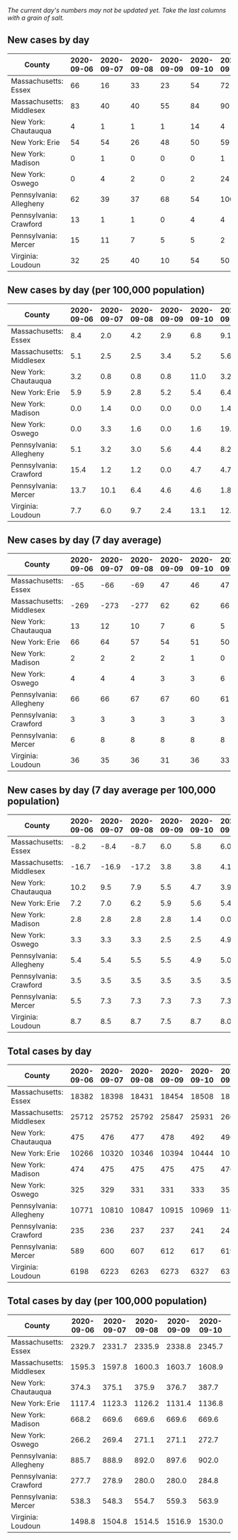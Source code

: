 _The current day's numbers may not be updated yet. Take the last columns with a grain of salt._
## New cases by day

| County | 2020-09-06 | 2020-09-07 | 2020-09-08 | 2020-09-09 | 2020-09-10 | 2020-09-11 | 2020-09-12 |
| --- | --- | --- | --- | --- | --- | --- | --- |
| Massachusetts: Essex | 66 | 16 | 33 | 23 | 54 | 72 |  |
| Massachusetts: Middlesex | 83 | 40 | 40 | 55 | 84 | 90 |  |
| New York: Chautauqua | 4 | 1 | 1 | 1 | 14 | 4 |  |
| New York: Erie | 54 | 54 | 26 | 48 | 50 | 59 |  |
| New York: Madison | 0 | 1 | 0 | 0 | 0 | 1 |  |
| New York: Oswego | 0 | 4 | 2 | 0 | 2 | 24 |  |
| Pennsylvania: Allegheny | 62 | 39 | 37 | 68 | 54 | 100 |  |
| Pennsylvania: Crawford | 13 | 1 | 1 | 0 | 4 | 4 |  |
| Pennsylvania: Mercer | 15 | 11 | 7 | 5 | 5 | 2 |  |
| Virginia: Loudoun | 32 | 25 | 40 | 10 | 54 | 50 | 32 |

## New cases by day (per 100,000 population)

| County | 2020-09-06 | 2020-09-07 | 2020-09-08 | 2020-09-09 | 2020-09-10 | 2020-09-11 | 2020-09-12 |
| --- | --- | --- | --- | --- | --- | --- | --- |
| Massachusetts: Essex | 8.4 | 2.0 | 4.2 | 2.9 | 6.8 | 9.1 |  |
| Massachusetts: Middlesex | 5.1 | 2.5 | 2.5 | 3.4 | 5.2 | 5.6 |  |
| New York: Chautauqua | 3.2 | 0.8 | 0.8 | 0.8 | 11.0 | 3.2 |  |
| New York: Erie | 5.9 | 5.9 | 2.8 | 5.2 | 5.4 | 6.4 |  |
| New York: Madison | 0.0 | 1.4 | 0.0 | 0.0 | 0.0 | 1.4 |  |
| New York: Oswego | 0.0 | 3.3 | 1.6 | 0.0 | 1.6 | 19.7 |  |
| Pennsylvania: Allegheny | 5.1 | 3.2 | 3.0 | 5.6 | 4.4 | 8.2 |  |
| Pennsylvania: Crawford | 15.4 | 1.2 | 1.2 | 0.0 | 4.7 | 4.7 |  |
| Pennsylvania: Mercer | 13.7 | 10.1 | 6.4 | 4.6 | 4.6 | 1.8 |  |
| Virginia: Loudoun | 7.7 | 6.0 | 9.7 | 2.4 | 13.1 | 12.1 | 7.7 |

## New cases by day (7 day average)

| County | 2020-09-06 | 2020-09-07 | 2020-09-08 | 2020-09-09 | 2020-09-10 | 2020-09-11 | 2020-09-12 |
| --- | --- | --- | --- | --- | --- | --- | --- |
| Massachusetts: Essex | -65 | -66 | -69 | 47 | 46 | 47 |  |
| Massachusetts: Middlesex | -269 | -273 | -277 | 62 | 62 | 66 |  |
| New York: Chautauqua | 13 | 12 | 10 | 7 | 6 | 5 |  |
| New York: Erie | 66 | 64 | 57 | 54 | 51 | 50 |  |
| New York: Madison | 2 | 2 | 2 | 2 | 1 | 0 |  |
| New York: Oswego | 4 | 4 | 4 | 3 | 3 | 6 |  |
| Pennsylvania: Allegheny | 66 | 66 | 67 | 67 | 60 | 61 |  |
| Pennsylvania: Crawford | 3 | 3 | 3 | 3 | 3 | 3 |  |
| Pennsylvania: Mercer | 6 | 8 | 8 | 8 | 8 | 8 |  |
| Virginia: Loudoun | 36 | 35 | 36 | 31 | 36 | 33 | 35 |

## New cases by day (7 day average per 100,000 population)

| County | 2020-09-06 | 2020-09-07 | 2020-09-08 | 2020-09-09 | 2020-09-10 | 2020-09-11 | 2020-09-12 |
| --- | --- | --- | --- | --- | --- | --- | --- |
| Massachusetts: Essex | -8.2 | -8.4 | -8.7 | 6.0 | 5.8 | 6.0 |  |
| Massachusetts: Middlesex | -16.7 | -16.9 | -17.2 | 3.8 | 3.8 | 4.1 |  |
| New York: Chautauqua | 10.2 | 9.5 | 7.9 | 5.5 | 4.7 | 3.9 |  |
| New York: Erie | 7.2 | 7.0 | 6.2 | 5.9 | 5.6 | 5.4 |  |
| New York: Madison | 2.8 | 2.8 | 2.8 | 2.8 | 1.4 | 0.0 |  |
| New York: Oswego | 3.3 | 3.3 | 3.3 | 2.5 | 2.5 | 4.9 |  |
| Pennsylvania: Allegheny | 5.4 | 5.4 | 5.5 | 5.5 | 4.9 | 5.0 |  |
| Pennsylvania: Crawford | 3.5 | 3.5 | 3.5 | 3.5 | 3.5 | 3.5 |  |
| Pennsylvania: Mercer | 5.5 | 7.3 | 7.3 | 7.3 | 7.3 | 7.3 |  |
| Virginia: Loudoun | 8.7 | 8.5 | 8.7 | 7.5 | 8.7 | 8.0 | 8.5 |

## Total cases by day

| County | 2020-09-06 | 2020-09-07 | 2020-09-08 | 2020-09-09 | 2020-09-10 | 2020-09-11 | 2020-09-12 |
| --- | --- | --- | --- | --- | --- | --- | --- |
| Massachusetts: Essex | 18382 | 18398 | 18431 | 18454 | 18508 | 18580 |  |
| Massachusetts: Middlesex | 25712 | 25752 | 25792 | 25847 | 25931 | 26021 |  |
| New York: Chautauqua | 475 | 476 | 477 | 478 | 492 | 496 |  |
| New York: Erie | 10266 | 10320 | 10346 | 10394 | 10444 | 10503 |  |
| New York: Madison | 474 | 475 | 475 | 475 | 475 | 476 |  |
| New York: Oswego | 325 | 329 | 331 | 331 | 333 | 357 |  |
| Pennsylvania: Allegheny | 10771 | 10810 | 10847 | 10915 | 10969 | 11069 |  |
| Pennsylvania: Crawford | 235 | 236 | 237 | 237 | 241 | 245 |  |
| Pennsylvania: Mercer | 589 | 600 | 607 | 612 | 617 | 619 |  |
| Virginia: Loudoun | 6198 | 6223 | 6263 | 6273 | 6327 | 6377 | 6409 |

## Total cases by day (per 100,000 population)

| County | 2020-09-06 | 2020-09-07 | 2020-09-08 | 2020-09-09 | 2020-09-10 | 2020-09-11 | 2020-09-12 |
| --- | --- | --- | --- | --- | --- | --- | --- |
| Massachusetts: Essex | 2329.7 | 2331.7 | 2335.9 | 2338.8 | 2345.7 | 2354.8 |  |
| Massachusetts: Middlesex | 1595.3 | 1597.8 | 1600.3 | 1603.7 | 1608.9 | 1614.5 |  |
| New York: Chautauqua | 374.3 | 375.1 | 375.9 | 376.7 | 387.7 | 390.8 |  |
| New York: Erie | 1117.4 | 1123.3 | 1126.2 | 1131.4 | 1136.8 | 1143.2 |  |
| New York: Madison | 668.2 | 669.6 | 669.6 | 669.6 | 669.6 | 671.0 |  |
| New York: Oswego | 266.2 | 269.4 | 271.1 | 271.1 | 272.7 | 292.4 |  |
| Pennsylvania: Allegheny | 885.7 | 888.9 | 892.0 | 897.6 | 902.0 | 910.2 |  |
| Pennsylvania: Crawford | 277.7 | 278.9 | 280.0 | 280.0 | 284.8 | 289.5 |  |
| Pennsylvania: Mercer | 538.3 | 548.3 | 554.7 | 559.3 | 563.9 | 565.7 |  |
| Virginia: Loudoun | 1498.8 | 1504.8 | 1514.5 | 1516.9 | 1530.0 | 1542.1 | 1549.8 |
